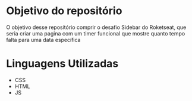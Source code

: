# Objetivo do repositório
O objetivo desse repositório comprir o desafio Sidebar do Roketseat, que seria criar uma pagina com um timer funcional que mostre quanto tempo falta para uma data específica

# Linguagens Utilizadas
- CSS
- HTML
- JS